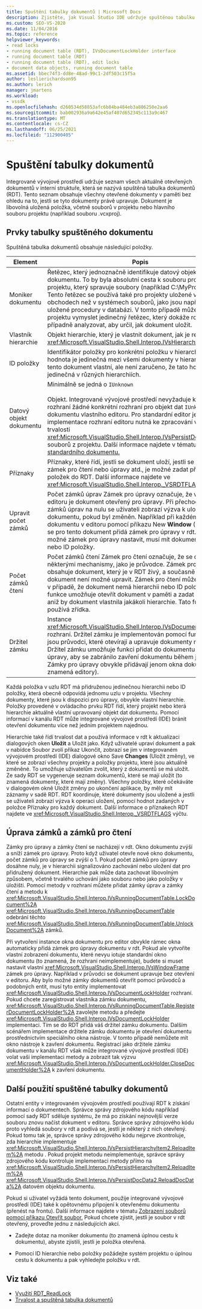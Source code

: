 ```yaml
---
title: Spuštění tabulky dokumentů | Microsoft Docs
description: Zjistěte, jak Visual Studio IDE udržuje spuštěnou tabulku dokumentů, která zahrnuje všechny otevřené dokumenty v paměti.
ms.custom: SEO-VS-2020
ms.date: 11/04/2016
ms.topic: reference
helpviewer_keywords:
- read locks
- running document table (RDT), IVsDocumentLockHolder interface
- running document table (RDT)
- running document table (RDT), edit locks
- document data objects, running document table
ms.assetid: bbec74f3-dd8e-48ad-99c1-2df503c15f5a
author: leslierichardson95
ms.author: lerich
manager: jmartens
ms.workload:
- vssdk
ms.openlocfilehash: d260534d58853afc6b84ba484eb3a806250e2aa6
ms.sourcegitcommit: bab002936a9a642e45af407d652345c113a9c467
ms.translationtype: MT
ms.contentlocale: cs-CZ
ms.lasthandoff: 06/25/2021
ms.locfileid: "112900405"
---
```

# <a name="running-document-table"></a>Spuštění tabulky dokumentů
Integrované vývojové prostředí udržuje seznam všech aktuálně otevřených dokumentů v interní struktuře, která se nazývá spuštěná tabulka dokumentů (RDT). Tento seznam obsahuje všechny otevřené dokumenty v paměti bez ohledu na to, jestli se tyto dokumenty právě upravuje. Dokument je libovolná uložená položka, včetně souborů v projektu nebo hlavního souboru projektu (například souboru .vcxproj).

## <a name="elements-of-the-running-document-table"></a>Prvky tabulky spuštěného dokumentu
 Spuštěná tabulka dokumentů obsahuje následující položky.

|Element|Popis|
|-------------|-----------------|
|Moniker dokumentu|Řetězec, který jednoznačně identifikuje datový objekt dokumentu. To by byla absolutní cesta k souboru pro systém projektu, který spravuje soubory (například C:\MyProject\MyFile). Tento řetězec se používá také pro projekty uložené v jiných obchodech než v systémech souborů, jako jsou například uložené procedury v databázi. V tomto případě může systém projektu vymyslet jedinečný řetězec, který dokáže rozpoznat a případně analyzovat, aby určil, jak dokument uložit.|
|Vlastník hierarchie|Objekt hierarchie, který je vlastnit dokument, jak je reprezentován <xref:Microsoft.VisualStudio.Shell.Interop.IVsHierarchy> rozhraním.|
|ID položky|Identifikátor položky pro konkrétní položku v hierarchii. Tato hodnota je jedinečná mezi všemi dokumenty v hierarchii, které tento dokument vlastní, ale není zaručeno, že tato hodnota bude jedinečná v různých hierarchiích.|
|Datový objekt dokumentu|Minimálně se jedná o `IUnknown`<br /><br /> Objekt. Integrované vývojové prostředí nevyžaduje kromě rozhraní žádné konkrétní rozhraní pro objekt dat `IUnknown` dokumentu vlastního editoru. Pro standardní editor je však implementace rozhraní editoru nutná ke zpracování volání trvalosti <xref:Microsoft.VisualStudio.Shell.Interop.IVsPersistDocData2> souborů z projektu. Další informace najdete v tématu [Uložení standardního dokumentu.](../../extensibility/internals/saving-a-standard-document.md)|
|Příznaky|Příznaky, které řídí, jestli se dokument uloží, jestli se použije zámek pro čtení nebo úpravy atd., je možné zadat při přidání položek do RDT. Další informace najdete ve <xref:Microsoft.VisualStudio.Shell.Interop._VSRDTFLAGS> výčtu.|
|Upravit počet zámků|Počet zámků úprav Zámek pro úpravy označuje, že v některém editoru je dokument otevřený pro úpravy. Při přechodu počtu zámků úprav na nulu se uživateli zobrazí výzva k uložení dokumentu, pokud byl změněn. Například při každém otevření dokumentu v editoru pomocí příkazu New **Window** (Nové okno) se pro tento dokument přidá zámek pro úpravy v rdt. Aby bylo možné zámek pro úpravy nastavit, musí mít dokument hierarchii nebo ID položky.|
|Počet zámků čtení|Počet zámků čtení Zámek pro čtení označuje, že se dokument čte některými mechanismy, jako je průvodce. Zámek pro čtení obsahuje dokument, který je v RDT živý, a současně indikuje, že dokument není možné upravit. Zámek pro čtení můžete nastavit i v případě, že dokument nemá hierarchii nebo ID položky. Tato funkce umožňuje otevřít dokument v paměti a zadat ho do RDT, aniž by dokument vlastnila jakákoli hierarchie. Tato funkce se používá zřídka.|
|Držitel zámku|Instance <xref:Microsoft.VisualStudio.Shell.Interop.IVsDocumentLockHolder> rozhraní. Držitel zámku je implementován pomocí funkcí, jako jsou průvodci, které otevírají a upravuje dokumenty mimo editor. Držitel zámku umožňuje funkci přidat do dokumentu zámek pro úpravy, aby se zabránilo zavření dokumentu během jeho úprav. Zámky pro úpravy obvykle přidávají jenom okna dokumentů (to znamená editory).|

 Každá položka v uzlu RDT má přidruženou jedinečnou hierarchii nebo ID položky, která obecně odpovídá jednomu uzlu v projektu. Všechny dokumenty, které jsou k dispozici pro úpravy, obvykle vlastní hierarchie. Položky provedené v ovládacího prvku RDT řídí, který projekt nebo která hierarchie aktuálně vlastní upravovaný objekt dat dokumentu. Pomocí informací v kanálu RDT může integrované vývojové prostředí (IDE) bránit otevření dokumentu více než jedním projektem najednou.

 Hierarchie také řídí trvalost dat a používá informace v rdt k aktualizaci dialogových oken **Uložit** a Uložit jako.  Když uživatelé upraví dokument a  pak v  nabídce Soubor zvolí příkaz Ukončit, zobrazí se jim v integrovaném vývojovém prostředí (IDE) dialogové okno Save **Changes** (Uložit změny), ve které se zobrazí všechny projekty a položky projektu, které jsou aktuálně změněné. To umožňuje uživatelům zvolit, který z dokumentů se má uložit. Ze sady RDT se vygeneruje seznam dokumentů, které se mají uložit (to znamená dokumenty, které mají změny). Všechny položky, které očekáváte  v dialogovém okně Uložit změny po ukončení aplikace, by měly mít záznamy v sadě RDT. RDT koordinuje, které dokumenty jsou uložené a jestli se uživateli zobrazí výzva k operaci uložení, pomocí hodnot zadaných v položce Příznaky pro každý dokument. Další informace o příznakech RDT najdete ve <xref:Microsoft.VisualStudio.Shell.Interop._VSRDTFLAGS> výčtu.

## <a name="edit-locks-and-read-locks"></a>Úprava zámků a zámků pro čtení
 Zámky pro úpravy a zámky čtení se nacházejí v rdt. Okno dokumentu zvýší a sníží zámek pro úpravy. Proto když uživatel otevře nové okno dokumentu, počet zámků pro úpravy se zvýší o 1. Pokud počet zámků pro úpravy dosáhne nuly, je v hierarchii signalizováno zachování nebo uložení dat pro přidružený dokument. Hierarchie pak může data zachovat libovolným způsobem, včetně trvalého uchování jako souboru nebo jako položky v úložišti. Pomocí metody v rozhraní můžete přidat zámky úprav a zámky čtení a metodu k <xref:Microsoft.VisualStudio.Shell.Interop.IVsRunningDocumentTable.LockDocument%2A> <xref:Microsoft.VisualStudio.Shell.Interop.IVsRunningDocumentTable> odebrání těchto <xref:Microsoft.VisualStudio.Shell.Interop.IVsRunningDocumentTable.UnlockDocument%2A> zámků.

 Při vytvoření instance okna dokumentu pro editor obvykle rámec okna automaticky přidá zámek pro úpravy dokumentu v rdt. Pokud ale vytvoříte vlastní zobrazení dokumentu, které nevyu iotuje standardní okno dokumentu (to znamená, že rozhraní neimplementuje), budete si muset nastavit vlastní <xref:Microsoft.VisualStudio.Shell.Interop.IVsWindowFrame> zámek pro úpravy. Například v průvodci se dokument upravuje bez otevření v editoru. Aby bylo možné zámky dokumentů otevřít pomocí průvodců a podobných entit, musí tyto entity implementovat <xref:Microsoft.VisualStudio.Shell.Interop.IVsDocumentLockHolder> rozhraní. Pokud chcete zaregistrovat vlastníka zámku dokumentu, <xref:Microsoft.VisualStudio.Shell.Interop.IVsRunningDocumentTable.RegisterDocumentLockHolder%2A> zavolejte metodu a předejte <xref:Microsoft.VisualStudio.Shell.Interop.IVsDocumentLockHolder> implementaci. Tím se do RDT přidá váš držitel zámku dokumentu. Dalším scénářem implementace držitele zámku dokumentu je otevření dokumentu prostřednictvím speciálního okna nástroje. V tomto případě nemůžete mít okno nástroje k zavření dokumentu. Registrací jako držitele zámku dokumentu v kanálu RDT však může integrované vývojové prostředí (IDE) volat vaši implementaci metody a zobrazit tak výzvu <xref:Microsoft.VisualStudio.Shell.Interop.IVsDocumentLockHolder.CloseDocumentHolder%2A> k zavření dokumentu.

## <a name="other-uses-of-the-running-document-table"></a>Další použití spuštěné tabulky dokumentů
 Ostatní entity v integrovaném vývojovém prostředí používají RDT k získání informací o dokumentech. Správce správy zdrojového kódu například pomocí sady RDT sděluje systému, že má po získání nejnovější verze souboru znovu načíst dokument v editoru. Správce správy zdrojového kódu proto vyhledá soubory v rdt a podívá se, jestli je některý z nich otevřený. Pokud tomu tak je, správce správy zdrojového kódu nejprve zkontroluje, zda hierarchie implementuje <xref:Microsoft.VisualStudio.Shell.Interop.IVsPersistHierarchyItem2.ReloadItem%2A> metodu . Pokud projekt metodu neimplementuje, správce správy zdrojového kódu kontroluje implementaci metody přímo na <xref:Microsoft.VisualStudio.Shell.Interop.IVsPersistHierarchyItem2.ReloadItem%2A> <xref:Microsoft.VisualStudio.Shell.Interop.IVsPersistDocData2.ReloadDocData%2A> datovém objektu dokumentu.

 Pokud si uživatel vyžádá tento dokument, použije integrované vývojové prostředí (IDE) také k opětovnému připojení k otevřenému dokumentu (přenést na frontu). Další informace najdete v tématu [Zobrazení souborů pomocí příkazu Otevřít soubor.](../../extensibility/internals/displaying-files-by-using-the-open-file-command.md) Pokud chcete zjistit, jestli je soubor v rdt otevřený, proveďte jednu z následujících akcí.

- Zadejte dotaz na moniker dokumentu (to znamená úplnou cestu k dokumentu), abyste zjistili, jestli je položka otevřená.

- Pomocí ID hierarchie nebo položky požádejte systém projektu o úplnou cestu k dokumentu a pak vyhledejte položku v rdt.

## <a name="see-also"></a>Viz také
- [Využití RDT_ReadLock](../../extensibility/internals/rdt-readlock-usage.md)
- [Trvalost a spuštěná tabulka dokumentů](../../extensibility/internals/persistence-and-the-running-document-table.md)
